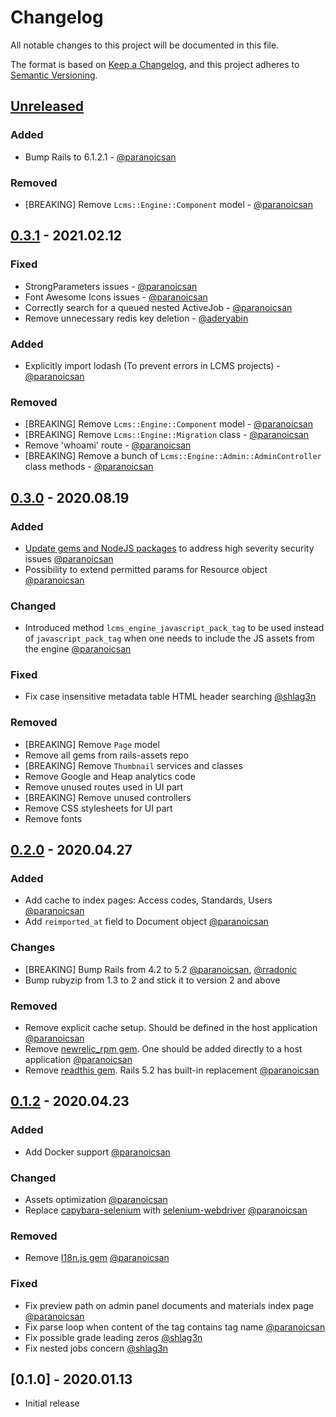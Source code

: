 # Changelog
All notable changes to this project will be documented in this file.

The format is based on [Keep a Changelog](https://keepachangelog.com/en/1.0.0/),
and this project adheres to [Semantic Versioning](https://semver.org/spec/v2.0.0.html).

## [Unreleased](https://github.com/learningtapestry/lcms-engine/compare/v0.3.1...HEAD)

### Added

- Bump Rails to 6.1.2.1 - [@paranoicsan](https://github.com/paranoicsan)

### Removed

- [BREAKING] Remove `Lcms::Engine::Component` model - [@paranoicsan](https://github.com/paranoicsan)

## [0.3.1](https://github.com/learningtapestry/lcms-engine/compare/v0.3.0...v0.3.1) - 2021.02.12

### Fixed

- StrongParameters issues - [@paranoicsan](https://github.com/paranoicsan)
- Font Awesome Icons issues - [@paranoicsan](https://github.com/paranoicsan)
- Correctly search for a queued nested ActiveJob - [@paranoicsan](https://github.com/paranoicsan)
- Remove unnecessary redis key deletion - [@aderyabin](https://github.com/aderyabin)

### Added

- Explicitly import lodash (To prevent errors in LCMS projects) - [@paranoicsan](https://github.com/paranoicsan)

### Removed

- [BREAKING] Remove `Lcms::Engine::Component` model - [@paranoicsan](https://github.com/paranoicsan)
- [BREAKING] Remove `Lcms::Engine::Migration` class - [@paranoicsan](https://github.com/paranoicsan)
- Remove 'whoami' route - [@paranoicsan](https://github.com/paranoicsan)
- [BREAKING] Remove a bunch of `Lcms::Engine::Admin::AdminController` class methods - [@paranoicsan](https://github.com/paranoicsan)

## [0.3.0](https://github.com/learningtapestry/lcms-engine/compare/v0.2.0...v0.3.0) - 2020.08.19

### Added
- [Update gems and NodeJS packages](https://github.com/learningtapestry/lcms-engine/pull/133) to address high severity security issues [@paranoicsan](https://github.com/paranoicsan)
- Possibility to extend permitted params for Resource object [@paranoicsan](https://github.com/paranoicsan)

### Changed
- Introduced method `lcms_engine_javascript_pack_tag` to be used instead of `javascript_pack_tag` when one needs to include the JS assets from the engine [@paranoicsan](https://github.com/paranoicsan)

### Fixed
- Fix case insensitive metadata table HTML header searching [@shlag3n](https://github.com/shlag3n)

### Removed

- [BREAKING] Remove `Page` model
- Remove all gems from rails-assets repo
- [BREAKING] Remove `Thumbnail` services and classes
- Remove Google and Heap analytics code
- Remove unused routes used in UI part
- [BREAKING] Remove unused controllers
- Remove CSS stylesheets for UI part
- Remove fonts

## [0.2.0](https://github.com/learningtapestry/lcms-engine/compare/v0.1.2...v0.2.0) - 2020.04.27

### Added
- Add cache to index pages: Access codes, Standards, Users [@paranoicsan](https://github.com/paranoicsan)
- Add `reimported_at` field to Document object [@paranoicsan](https://github.com/paranoicsan)

### Changes
- [BREAKING] Bump Rails from 4.2 to 5.2 [@paranoicsan](https://github.com/paranoicsan), [@rradonic](https://github.com/rradonic)
- Bump rubyzip from 1.3 to 2 and stick it to version 2 and above

### Removed
- Remove explicit cache setup. Should be defined in the host application [@paranoicsan](https://github.com/paranoicsan)
- Remove [newrelic_rpm gem](https://github.com/newrelic/rpm). One should be added directly to a host application [@paranoicsan](https://github.com/paranoicsan)
- Remove [readthis gem](https://github.com/sorentwo/readthis). Rails 5.2 has built-in replacement [@paranoicsan](https://github.com/paranoicsan)

## [0.1.2](https://github.com/learningtapestry/lcms-engine/compare/v0.1.0...v0.1.2) - 2020.04.23

### Added
- Add Docker support [@paranoicsan](https://github.com/paranoicsan)

### Changed
- Assets optimization [@paranoicsan](https://github.com/paranoicsan)
- Replace [capybara-selenium](https://github.com/dsaenztagarro/capybara-selenium) with [selenium-webdriver](https://rubygems.org/gems/selenium-webdriver) [@paranoicsan](https://github.com/paranoicsan)

### Removed
- Remove [I18n.js gem](https://github.com/fnando/i18n-js) [@paranoicsan](https://github.com/paranoicsan)

### Fixed
- Fix preview path on admin panel documents and materials index page [@paranoicsan](https://github.com/paranoicsan)
- Fix parse loop when content of the tag  contains tag name [@paranoicsan](https://github.com/paranoicsan)
- Fix possible grade leading zeros [@shlag3n](https://github.com/shlag3n)
- Fix nested jobs concern [@shlag3n](https://github.com/shlag3n)

## [0.1.0] - 2020.01.13

- Initial  release
